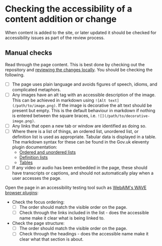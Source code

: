 # Checking the accessibility of a content addition or change

When content is added to the site, or later updated it should be checked for accessibility issues as part of the 
review process. 

## Manual checks

Read through the page content. This is best done by checking out the repository and [reviewing the changes locally](
../../README.md#preview-your-changes-locally). You should be checking the following.

- [ ] The page uses plain language and avoids figures of speech, idioms, and complicated metaphors.
- [ ] Any images have an alt tag with an accessible description of the image. This can be achieved in markdown using
  `![Alt text](/path/to/image.png)`. If the image is decorative the alt text should be present but empty. This is
  the default behaviour in markdown if nothing is entered between the square braces, i.e. 
  `![](/path/to/decorative-image.png)`.
- [ ] Any links that open a new tab or window are identified as doing so.
- [ ] Where there is a list of things, an ordered list, unordered list, or definition list is used as appropriate. 
  Tabular data is displayed in a table. The markdown syntax for these can be found in the Gov.uk eleventy plugin
  documentation:
    - [Ordered and unordered lists](https://x-govuk.github.io/govuk-eleventy-plugin/markdown/#lists)
    - [Definition lists](https://x-govuk.github.io/govuk-eleventy-plugin/markdown-advanced/#definition-lists)
    - [Tables](https://x-govuk.github.io/govuk-eleventy-plugin/markdown-advanced/#tables)
- [ ] If any video or audio has been embedded in the page, these should have transcripts or captions, and should not 
  automatically play when a user accesses the page.

Open the page in an accessibility testing tool such as [WebAIM's WAVE browser plugins](https://wave.webaim.org/):

- Check the focus ordering:
    - [ ] The order should match the visible order on the page.
    - [ ] Check through the links included in the list - does the accessible name make it clear what is being linked to.
- Check the page structure:
    - [ ] The order should match the visible order on the page.
    - [ ] Check through the headings - does the accessible name make it clear what that section is about.
